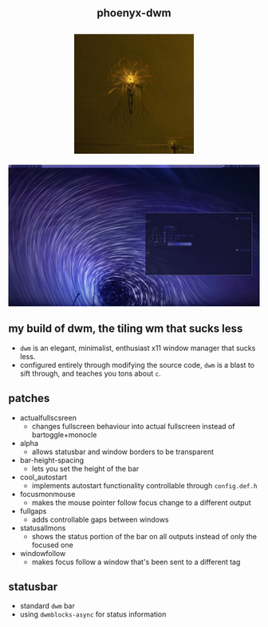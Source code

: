 <h2 align="center">phoenyx-dwm </h2>

<h2 align="center">
    <img src="./.github/ulfurloyd.jpg" width="240" alt="ulfurloyd" />
</h2>

![wolf-dwm](./.github/screenshot.png)

## my build of dwm, the tiling wm that sucks less
- `dwm` is an elegant, minimalist, enthusiast x11 window manager that sucks less.
- configured entirely through modifying the source code, `dwm` is a blast to sift through, and teaches you tons about `c`.

## patches
- actualfullscsreen
    - changes fullscreen behaviour into actual fullscreen instead of bartoggle+monocle
- alpha
    - allows statusbar and window borders to be transparent
- bar-height-spacing
    - lets you set the height of the bar
- cool_autostart
    - implements autostart functionality controllable through `config.def.h`
- focusmonmouse
    - makes the mouse pointer follow focus change to a different output
- fullgaps
    - adds controllable gaps between windows
- statusallmons
    - shows the status portion of the bar on all outputs instead of only the focused one
- windowfollow
    - makes focus follow a window that's been sent to a different tag

## statusbar
- standard `dwm` bar
- using `dwmblocks-async` for status information
